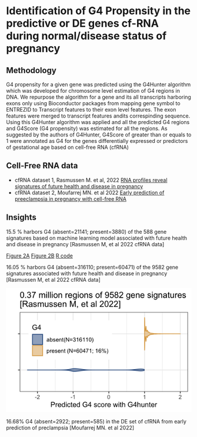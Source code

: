 # Identification of G4 Propensity in the predictive or DE genes cf-RNA during normal/disease status of pregnancy

## Methodology
G4 propensity for a given gene was predicted using the G4Hunter algorithm which was developed for chromosome level estimation of G4 regions in DNA. We repurpose the algorithm for a gene and its all transcripts harboring exons only using Bioconductor packages from mapping gene symbol to ENTREZID to Transcript features to their exon level features. The exon features were merged to transcript features andits correspinding sequence. Using this G4Hunter algorithm was applied and all the predicted G4 regions and G4Score (G4 propensity) was estimated for all the regions. As suggested by the authors of G4Hunter, G4Score of greater than or equals to 1 were annotated as G4 for the genes differentially expressed or predictors of gestational age based on cell-free RNA (cfRNA)
   
## Cell-Free RNA data
- cfRNA dataset 1, Rasmussen M. et al, 2022 [RNA profiles reveal signatures of future health and disease in pregnancy](https://www.nature.com/articles/s41586-021-04249-w)
- cfRNA dataset 2, Moufarrej MN. et al 2022 [Early prediction of preeclampsia in pregnancy with cell-free RNA](https://www.nature.com/articles/s41586-022-04410-z) 

## Insights
15.5 % harbors G4 (absent=21141; present=3880) of the 588 gene
signatures based on machine learning model  associated with future
health and disease in pregnancy [Rasmussen M, et al 2022 cfRNA data]

[Figure 2A](fig/2A-g4-propensity-scores-within-trans-cfRNA-preterm-preclamp.png)
[Figure 2B](fig/2B-g4-propensity-and-G4-counts-per-trans-cfRNA-preterm-preclamp.png)
[R code](./g4hunter-map-ga-preeclamsia-cfrna.R)

16.05 % harbors G4 (absent=316110; present=60471) of the 
9582 gene signatures associated with future health and disease in pregnancy [Rasmussen M, et al 2022 cfRNA data]


![Figure 3](fig/3A-ga-24h-adult-fetal-violin-G4score-G4hunter-RM2022.png)


16.68% G4 (absent=2922; present=585) in the DE set of cfRNA from early prediction of preclampsia [Moufarrej MN. et al 2022]
 


